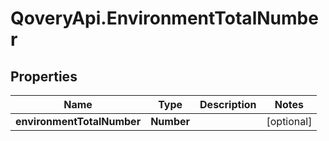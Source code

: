 # QoveryApi.EnvironmentTotalNumber

## Properties

Name | Type | Description | Notes
------------ | ------------- | ------------- | -------------
**environmentTotalNumber** | **Number** |  | [optional] 


